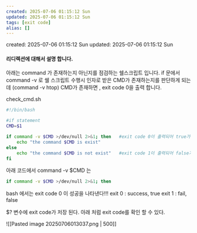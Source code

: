 ```yaml
---
created: 2025-07-06 01:15:12 Sun
updated: 2025-07-06 01:15:12 Sun
tags: [exit code]
alias: []
---
```


created: 2025-07-06 01:15:12 Sun
updated: 2025-07-06 01:15:12 Sun

#### 리디렉션에 대해서 설명 합니다.


아래는 command 가 존재하는지 아닌지를 점검하는 쉘스크립트 입니다. 
if  문에서 command -v 로 쉘 스크립트 수행시 인자로 받은 CMD가 존재하는지를 판단하게 되는데 (command -v htop)
CMD가 존재하면 , exit code 0을 출력 합니다.


check_cmd.sh

```sh
#!/bin/bash

#if statement
CMD=$1

if command -v $CMD >/dev/null 2>&1; then   #exit code 0이 출력되어 true가 된다.
    echo "the command $CMD is exist"
else
	echo "the command $CMD is not exist"   #exit code 1이 출력되어 false가 된다.
fi
```

아래 코드에서 command -v $CMD 는 
```bash
if command -v $CMD >/dev/null 2>&1; then   
```

bash 에서는 exit code 0 이 성공을 나타낸다!!!
exit 0 : success, true
exit 1 : fail, false

$? 변수에 exit code가 저장 된다.
아래 처럼 exit code를 확인 할 수 있다.

![[Pasted image 20250706013037.png | 500]]